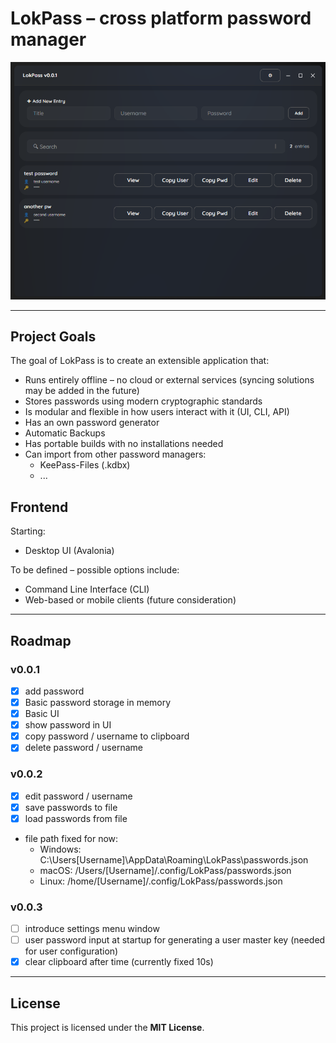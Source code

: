 # LokPass – cross platform password manager

![img.png](Screenshots/MainView.png)

---

## Project Goals

The goal of LokPass is to create an extensible application that:

- Runs entirely offline – no cloud or external services (syncing solutions may be added in the future)
- Stores passwords using modern cryptographic standards
- Is modular and flexible in how users interact with it (UI, CLI, API)
- Has an own password generator
- Automatic Backups
- Has portable builds with no installations needed
- Can import from other password managers:
  - KeePass-Files (.kdbx)
  - ...

## Frontend

Starting:

- Desktop UI (Avalonia)

To be defined – possible options include:

- Command Line Interface (CLI)
- Web-based or mobile clients (future consideration)

---

## Roadmap

### v0.0.1

- [x] add password
- [x] Basic password storage in memory
- [x] Basic UI
- [x] show password in UI
- [x] copy password / username to clipboard
- [x] delete password / username

### v0.0.2

- [x] edit password / username
- [x] save passwords to file
- [x] load passwords from file
- file path fixed for now:
    - Windows: C:\Users\[Username]\AppData\Roaming\LokPass\passwords.json
    - macOS: /Users/[Username]/.config/LokPass/passwords.json
    - Linux: /home/[Username]/.config/LokPass/passwords.json

### v0.0.3

- [ ] introduce settings menu window
- [ ] user password input at startup for generating a user master key (needed for user configuration)
- [x] clear clipboard after time (currently fixed 10s)

---

## License

This project is licensed under the **MIT License**.
